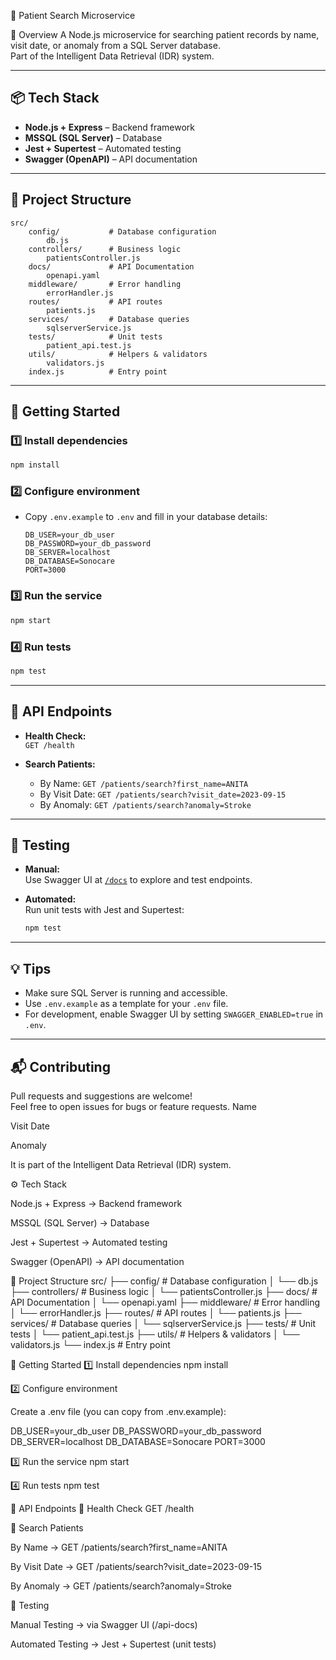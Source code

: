 🏥 Patient Search Microservice

📌 Overview
 A Node.js microservice for searching patient records by name, visit date, or anomaly from a SQL Server database.  
 Part of the Intelligent Data Retrieval (IDR) system.

---

## 📦 Tech Stack

- **Node.js + Express** – Backend framework
- **MSSQL (SQL Server)** – Database
- **Jest + Supertest** – Automated testing
- **Swagger (OpenAPI)** – API documentation

---

## 📂 Project Structure

```
src/
	config/           # Database configuration
		db.js
	controllers/      # Business logic
		patientsController.js
	docs/             # API Documentation
		openapi.yaml
	middleware/       # Error handling
		errorHandler.js
	routes/           # API routes
		patients.js
	services/         # Database queries
		sqlserverService.js
	tests/            # Unit tests
		patient_api.test.js
	utils/            # Helpers & validators
		validators.js
	index.js          # Entry point
```

---

## 🚀 Getting Started

### 1️⃣ Install dependencies

```cmd
npm install
```

### 2️⃣ Configure environment

- Copy `.env.example` to `.env` and fill in your database details:
	```
	DB_USER=your_db_user
	DB_PASSWORD=your_db_password
	DB_SERVER=localhost
	DB_DATABASE=Sonocare
	PORT=3000
	```

### 3️⃣ Run the service

```cmd
npm start
```

### 4️⃣ Run tests

```cmd
npm test
```

---

## 📖 API Endpoints

- **Health Check:**  
	`GET /health`

- **Search Patients:**  
	- By Name: `GET /patients/search?first_name=ANITA`  
	- By Visit Date: `GET /patients/search?visit_date=2023-09-15`  
	- By Anomaly: `GET /patients/search?anomaly=Stroke`

---

## 🧪 Testing

- **Manual:**  
	Use Swagger UI at [`/docs`](http://localhost:3000/docs) to explore and test endpoints.

- **Automated:**  
	Run unit tests with Jest and Supertest:
	```cmd
	npm test
	```

---

## 💡 Tips

- Make sure SQL Server is running and accessible.
- Use `.env.example` as a template for your `.env` file.
- For development, enable Swagger UI by setting `SWAGGER_ENABLED=true` in `.env`.

---

## 📬 Contributing

Pull requests and suggestions are welcome!  
Feel free to open issues for bugs or feature requests.
Name

Visit Date

Anomaly

It is part of the Intelligent Data Retrieval (IDR) system.

⚙️ Tech Stack

Node.js + Express → Backend framework

MSSQL (SQL Server) → Database

Jest + Supertest → Automated testing

Swagger (OpenAPI) → API documentation

📂 Project Structure
src/
 ├── config/              # Database configuration
 │    └── db.js
 ├── controllers/         # Business logic
 │    └── patientsController.js
 ├── docs/                # API Documentation
 │    └── openapi.yaml
 ├── middleware/          # Error handling
 │    └── errorHandler.js
 ├── routes/              # API routes
 │    └── patients.js
 ├── services/            # Database queries
 │    └── sqlserverService.js
 ├── tests/               # Unit tests
 │    └── patient_api.test.js
 ├── utils/               # Helpers & validators
 │    └── validators.js
 └── index.js             # Entry point

🚀 Getting Started
1️⃣ Install dependencies
npm install

2️⃣ Configure environment

Create a .env file (you can copy from .env.example):

DB_USER=your_db_user
DB_PASSWORD=your_db_password
DB_SERVER=localhost
DB_DATABASE=Sonocare
PORT=3000

3️⃣ Run the service
npm start

4️⃣ Run tests
npm test

📖 API Endpoints
🔹 Health Check
GET /health

🔹 Search Patients

By Name → GET /patients/search?first_name=ANITA

By Visit Date → GET /patients/search?visit_date=2023-09-15

By Anomaly → GET /patients/search?anomaly=Stroke

🧪 Testing

Manual Testing → via Swagger UI (/api-docs)

Automated Testing → Jest + Supertest (unit tests)